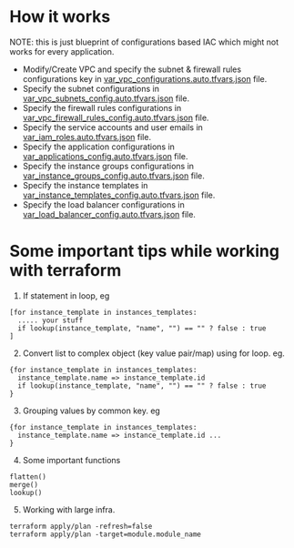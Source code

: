 # How it works
NOTE: this is just blueprint of configurations based IAC which might not works for every application.

* Modify/Create VPC and specify the subnet & firewall rules configurations key in [var_vpc_configurations.auto.tfvars.json](var_vpc_configurations.auto.tfvars.json) file.
* Specify the subnet configurations in  [var_vpc_subnets_config.auto.tfvars.json](var_vpc_subnets_config.auto.tfvars.json) file.
* Specify the firewall rules configurations in [var_vpc_firewall_rules_config.auto.tfvars.json](var_vpc_firewall_rules_config.auto.tfvars.json) file.
* Specify the service accounts and user emails in [var_iam_roles.auto.tfvars.json](var_iam_roles.auto.tfvars.json) file.
* Specify the application configurations in [var_applications_config.auto.tfvars.json](var_applications_config.auto.tfvars.json) file.
* Specify the instance groups configurations in [var_instance_groups_config.auto.tfvars.json](var_instance_groups_config.auto.tfvars.json) file.
* Specify the instance templates in [var_instance_templates_config.auto.tfvars.json](var_instance_templates_config.auto.tfvars.json) file.
* Specify the load balancer configurations in [var_load_balancer_config.auto.tfvars.json](var_load_balancer_config.auto.tfvars.json) file.

# Some important tips while working with terraform
1. If statement in loop, eg
```
[for instance_template in instances_templates:
  ..... your stuff
  if lookup(instance_template, "name", "") == "" ? false : true
]
```
2. Convert list to complex object (key value pair/map) using for loop. eg.
```
{for instance_template in instances_templates:
  instance_template.name => instance_template.id
  if lookup(instance_template, "name", "") == "" ? false : true
}
```
3. Grouping values by common key. eg
```
{for instance_template in instances_templates:
  instance_template.name => instance_template.id ...
}
```
4. Some important functions
```
flatten() 
merge()
lookup()

```
5. Working with large infra.
```
terraform apply/plan -refresh=false
terraform apply/plan -target=module.module_name
```
